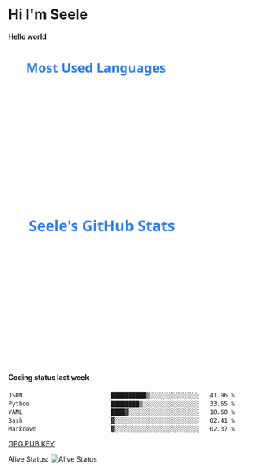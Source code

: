 <h1>Hi I'm Seele</h1>

<b>Hello world</b>

<img src='/assets/top-langs.svg' alt="Seele's github langs"> <img src='/assets/stats.svg' alt="Seele's github stats" >

<h4>Coding status last week </h4>

<!--START_SECTION:waka-->

```txt
JSON                         ██████████▒░░░░░░░░░░░░░░   41.96 %
Python                       ████████▒░░░░░░░░░░░░░░░░   33.65 %
YAML                         ████▓░░░░░░░░░░░░░░░░░░░░   18.60 %
Bash                         ▓░░░░░░░░░░░░░░░░░░░░░░░░   02.41 %
Markdown                     ▓░░░░░░░░░░░░░░░░░░░░░░░░   02.37 %
```

<!--END_SECTION:waka-->

[GPG PUB KEY](https://keys.openpgp.org/vks/v1/by-fingerprint/3FCE91BF5B9666B55B67213C4C57B7824A5B6680)

Alive Status: ![Alive Status](https://hc.dvd.moe/b/2/8b44cecc-1f43-4449-9b4b-9c7fd754673c.svg)
